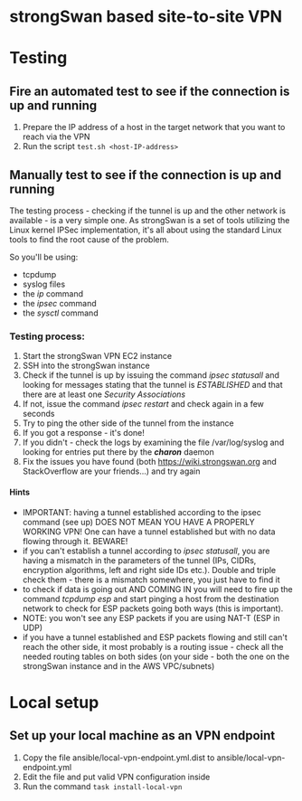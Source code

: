 strongSwan based site-to-site VPN
=================================

# Testing
## Fire an automated test to see if the connection is up and running
1. Prepare the IP address of a host in the target network that you want to reach via the VPN
2. Run the script `test.sh <host-IP-address>`

## Manually test to see if the connection is up and running

The testing process - checking if the tunnel is up and the other network is available - is a very simple one.
As strongSwan is a set of tools utilizing the Linux kernel IPSec implementation, it's all about using the standard Linux tools to find the root cause of the problem.

So you'll be using:
* tcpdump
* syslog files
* the *ip* command
* the *ipsec* command
* the *sysctl* command

### Testing process:
1. Start the strongSwan VPN EC2 instance
2. SSH into the strongSwan instance
3. Check if the tunnel is up by issuing the command *ipsec statusall* and looking for messages stating that the tunnel is *ESTABLISHED* and that there are at least one *Security Associations*
4. If not, issue the command *ipsec restart* and check again in a few seconds
5. Try to ping the other side of the tunnel from the instance
6. If you got a response - it's done!
7. If you didn't - check the logs by examining the file /var/log/syslog and looking for entries put there by the ***charon*** daemon
8. Fix the issues you have found (both https://wiki.strongswan.org and StackOverflow are your friends...) and try again

#### Hints
* IMPORTANT: having a tunnel established according to the ipsec command (see up) DOES NOT MEAN YOU HAVE A PROPERLY WORKING VPN! One can have a tunnel established but with no data flowing through it. BEWARE!
* if you can't establish a tunnel according to *ipsec statusall*, you are having a mismatch in the parameters of the tunnel (IPs, CIDRs, encryption algorithms, left and right side IDs etc.). Double and triple check them - there is a mismatch somewhere, you just have to find it
* to check if data is going out AND COMING IN you will need to fire up the command *tcpdump esp* and start pinging a host from the destination network to  check for ESP packets going both ways (this is important).
* NOTE: you won't see any ESP packets if you are using NAT-T (ESP in UDP)
* if you have a tunnel established and ESP packets flowing and still can't reach the other side, it most probably is a routing issue - check all the needed routing tables on both sides (on your side - both the one on the strongSwan instance and in the AWS VPC/subnets)

# Local setup
## Set up your local machine as an VPN endpoint
1. Copy the file ansible/local-vpn-endpoint.yml.dist to ansible/local-vpn-endpoint.yml
2. Edit the file and put valid VPN configuration inside
3. Run the command `task install-local-vpn`
